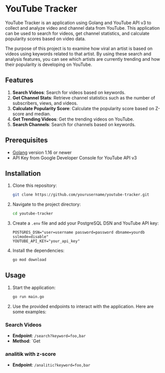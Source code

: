 # YouTube Tracker

YouTube Tracker is an application using Golang and YouTube API v3 to collect and analyze video and channel data from YouTube. This application can be used to search for videos, get channel statistics, and calculate popularity scores based on video data.

The purpose of this project is to examine how viral an artist is based on videos using keywords related to that artist. By using these search and analysis features, you can see which artists are currently trending and how their popularity is developing on YouTube.

## Features

1. **Search Videos**: Search for videos based on keywords.
2. **Get Channel Stats**: Retrieve channel statistics such as the number of subscribers, views, and videos.
3. **Calculate Popularity Score**: Calculate the popularity score based on Z-score and median.
4. **Get Trending Videos**: Get the trending videos on YouTube.
5. **Search Channels**: Search for channels based on keywords.

## Prerequisites

- [Golang](https://golang.org/) version 1.16 or newer
- API Key from Google Developer Console for YouTube API v3

## Installation

1. Clone this repository:
    ```sh
    git clone https://github.com/yourusername/youtube-tracker.git
    ```
2. Navigate to the project directory:
    ```sh
    cd youtube-tracker
    ```
3. Create a `.env` file and add your PostgreSQL DSN and YouTube API key:
    ```env
    POSTGRES_DSN="user=username password=password dbname=yourdb sslmode=disable"
    YOUTUBE_API_KEY="your_api_key"
    ```

4. Install the dependencies:
    ```sh
    go mod download
    ```

## Usage

1. Start the application:
    ```sh
    go run main.go
    ```

2. Use the provided endpoints to interact with the application. Here are some examples:

### Search Videos

   - **Endpoint**: `/search?keyword=foo,bar`
   - **Method**: `Get

### analitik with z-score
   - **Endpoint**: `/analitic?keyword=foo,bar`